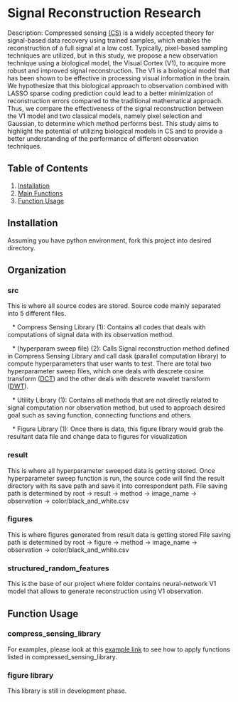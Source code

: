 # Signal Reconstruction Research
Description: Compressed sensing [(CS)](https://github.com/qkstngus000/Compress-Sensing) is a widely accepted theory for signal-based data recovery using trained samples, which enables the reconstruction of a full signal at a low cost. Typically, pixel-based sampling techniques are utilized, but in this study, we propose a new observation technique using a biological model, the Visual Cortex (V1), to acquire more robust and improved signal reconstruction. The V1 is a biological model that has been shown to be effective in processing visual information in the brain. We hypothesize that this biological approach to observation combined with LASSO sparse coding prediction could lead to a better minimization of reconstruction errors compared to the traditional mathematical approach. Thus, we compare the effectiveness of the signal reconstruction between the V1 model and two classical models, namely pixel selection and Gaussian, to determine which method performs best. This study aims to highlight the potential of utilizing biological models in CS and to provide a better understanding of the performance of different observation techniques.

## Table of Contents
1. [Installation](#installation)
2. [Main Functions](#main-functions)
3. [Function Usage](#function-usage)

## Installation
Assuming you have python environment, fork this project into desired directory.

## Organization

### src
This is where all source codes are stored. Source code mainly separated into 5 different files. 
    
&ensp; * Compress Sensing Library (1): Contains all codes that deals with computations of signal data with its observation method. 

&ensp; * (hyperparam sweep file) (2): Calls Signal reconstruction method defined in Compress Sensing Library and call dask (parallel computation library) to compute hyperparameters that user wants to test. There are total two hyperparameter sweep files, which one deals with descrete cosine transform ([DCT](https://en.wikipedia.org/wiki/Dual-clutch_transmission)) and the other deals with descrete wavelet transform ([DWT](https://en.wikipedia.org/wiki/Discrete_wavelet_transform)). 

&ensp; * Utility Library (1): Contains all methods that are not directly related to signal computation nor observation method, but used to approach desired goal such as saving function, connecting functions and others.

&ensp; * Figure Library (1): Once there is data, this figure library would grab the resultant data file and change data to figures for visualization



### result
This is where all hyperparameter sweeped data is getting stored. Once hyperparameter sweep function is run, the source code will find the result directory with its save path and save it into correspondent path.
File saving path is determined by root -> result -> method -> image_name -> observation -> color/black_and_white.csv

### figures
This is where figures generated from result data is getting stored
File saving path is determined by root -> figure -> method -> image_name -> observation -> color/black_and_white.csv

### structured_random_features
This is the base of our project where folder contains neural-network V1 model that allows to generate reconstruction using V1 observation.

## Function Usage
### compress_sensing_library
For examples, please look at this [example link](./src/compress_sensing_library_example.md) to see how to apply functions listed in compressed_sensing_library.
    
### figure library
This library is still in development phase.

